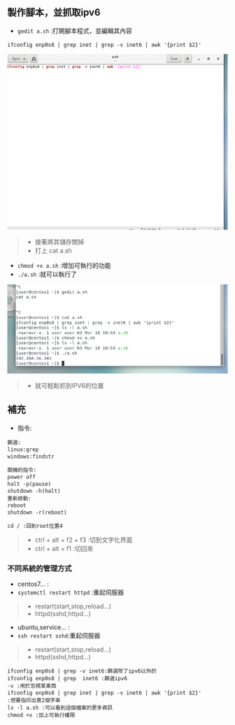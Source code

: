 ## 製作腳本，並抓取ipv6
* `gedit a.sh` :打開腳本程式，並編輯其內容
```
ifconfig enp0s8 | grep inet | grep -v inet6 | awk '{print $2}'
```

<img src="picture/a.sh.png">

>* 接著將其儲存關掉
>* 打上 cat a.sh 
* `chmod +x a.sh` :增加可執行的功能
* `./a.sh` :就可以執行了

<img src="picture/linux腳本.png">

>* 就可輕鬆抓到IPV6的位置
## 補充
* 指令:
```
篩選:
linux:grep
windows:findstr
```
```
關機的指令:
power off
halt -p(pause)
shutdown -h(halt)
重新啟動:
reboot
shutdown -r(reboot)
```
```
cd / :回到root位置4
```
>* ctrl + alt + f2 + f3 :切到文字化界面
>* ctrl + alt + f1 :切回來

### 不同系統的管理方式
* centos7... :
* `systemctl restart httpd` :重起伺服器
>* restart(start,stop,reload...)
>* httpd(sshd,httpd...)

* ubuntu,service... :
* `ssh restart sshd`:重起伺服器
>* restart(start,stop,reload...)
>* httpd(sshd,httpd...)

```
ifconfig enp0s8 | grep -v inet6:篩選除了ipv6以外的
ifconfig enp0s8 | grep  inet6 :篩選ipv6
-v :用於忽視某東西
ifconfig enp0s8 | grep inet | grep -v inet6 | awk '{print $2}'
:想要指印出第2個字串
ls -l a.sh :可以看到這個檔案的更多資訊
chmod +x :加上可執行權限
```





